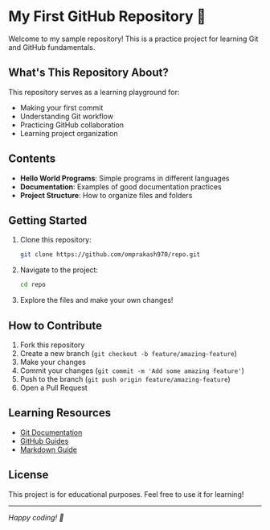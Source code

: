 # My First GitHub Repository 🚀

Welcome to my sample repository! This is a practice project for learning Git and GitHub fundamentals.

## What's This Repository About?

This repository serves as a learning playground for:
- Making your first commit
- Understanding Git workflow
- Practicing GitHub collaboration
- Learning project organization

## Contents

- **Hello World Programs**: Simple programs in different languages
- **Documentation**: Examples of good documentation practices
- **Project Structure**: How to organize files and folders

## Getting Started

1. Clone this repository:
   ```bash
   git clone https://github.com/omprakash970/repo.git
   ```

2. Navigate to the project:
   ```bash
   cd repo
   ```

3. Explore the files and make your own changes!

## How to Contribute

1. Fork this repository
2. Create a new branch (`git checkout -b feature/amazing-feature`)
3. Make your changes
4. Commit your changes (`git commit -m 'Add some amazing feature'`)
5. Push to the branch (`git push origin feature/amazing-feature`)
6. Open a Pull Request

## Learning Resources

- [Git Documentation](https://git-scm.com/doc)
- [GitHub Guides](https://guides.github.com/)
- [Markdown Guide](https://www.markdownguide.org/)

## License

This project is for educational purposes. Feel free to use it for learning!

---
*Happy coding! 🎉*
